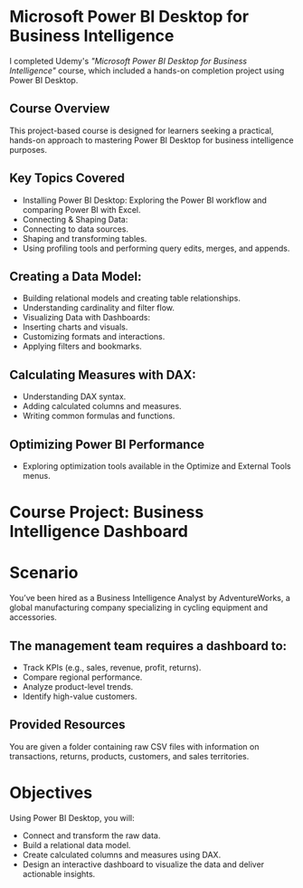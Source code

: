 # Microsoft Power BI Desktop for Business Intelligence

I completed Udemy's *"Microsoft Power BI Desktop for Business Intelligence"* course, which included a hands-on completion project using Power BI Desktop.

## Course Overview
This project-based course is designed for learners seeking a practical, hands-on approach to mastering Power BI Desktop for business intelligence purposes.

## Key Topics Covered
* Installing Power BI Desktop: Exploring the Power BI workflow and comparing Power BI with Excel.
* Connecting & Shaping Data:
* Connecting to data sources.
* Shaping and transforming tables.
* Using profiling tools and performing query edits, merges, and appends.

## Creating a Data Model:
* Building relational models and creating table relationships.
* Understanding cardinality and filter flow.
* Visualizing Data with Dashboards:
* Inserting charts and visuals.
* Customizing formats and interactions.
* Applying filters and bookmarks.

## Calculating Measures with DAX:
* Understanding DAX syntax.
* Adding calculated columns and measures.
* Writing common formulas and functions.

## Optimizing Power BI Performance
* Exploring optimization tools available in the Optimize and External Tools menus.


# Course Project: Business Intelligence Dashboard

# Scenario
You’ve been hired as a Business Intelligence Analyst by AdventureWorks, a global manufacturing company specializing in cycling equipment and accessories.

## The management team requires a dashboard to:

* Track KPIs (e.g., sales, revenue, profit, returns).
* Compare regional performance.
* Analyze product-level trends.
* Identify high-value customers.

## Provided Resources
You are given a folder containing raw CSV files with information on transactions, returns, products, customers, and sales territories.

# Objectives

Using Power BI Desktop, you will:

* Connect and transform the raw data.
* Build a relational data model.
* Create calculated columns and measures using DAX.
* Design an interactive dashboard to visualize the data and deliver actionable insights.
